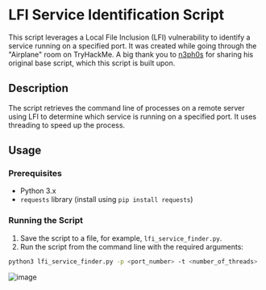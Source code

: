 # LFI Service Identification Script

This script leverages a Local File Inclusion (LFI) vulnerability to identify a service running on a specified port. It was created while going through the "Airplane" room on TryHackMe. A big thank you to [n3ph0s](https://www.nephos.guru/) for sharing his original base script, which this script is built upon.

## Description

The script retrieves the command line of processes on a remote server using LFI to determine which service is running on a specified port. It uses threading to speed up the process.

## Usage

### Prerequisites

- Python 3.x
- `requests` library (install using `pip install requests`)

### Running the Script

1. Save the script to a file, for example, `lfi_service_finder.py`.
2. Run the script from the command line with the required arguments:

```sh
python3 lfi_service_finder.py -p <port_number> -t <number_of_threads>
```

![image](https://github.com/TeneBrae93/offensivesecurity/assets/86263907/8e77b67f-3f75-4314-bada-3b9312184cbc)

